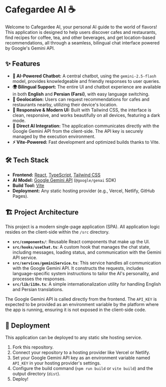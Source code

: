 # Cafegardee AI ☕️

Welcome to Cafegardee AI, your personal AI guide to the world of flavors! This application is designed to help users discover cafes and restaurants, find recipes for coffee, tea, and other beverages, and get location-based recommendations, all through a seamless, bilingual chat interface powered by Google's Gemini API.

## ✨ Features

- **🤖 AI-Powered Chatbot:** A central chatbot, using the `gemini-2.5-flash` model, provides knowledgeable and friendly responses to user queries.
- **🌍 Bilingual Support:** The entire UI and chatbot experience are available in both **English** and **Persian (Farsi)**, with easy language switching.
- **📍 Geolocation:** Users can request recommendations for cafes and restaurants nearby, utilizing their device's location.
- **🎨 Responsive & Modern UI:** Built with Tailwind CSS, the interface is clean, responsive, and works beautifully on all devices, featuring a dark mode.
- **🚀 Direct AI Integration:** The application communicates directly with the Google Gemini API from the client-side. The API key is securely managed by the execution environment.
- **⚡️ Vite-Powered:** Fast development and optimized builds thanks to Vite.

## 🛠 Tech Stack

- **Frontend:** [React](https://reactjs.org/), [TypeScript](https://www.typescriptlang.org/), [Tailwind CSS](https://tailwindcss.com/)
- **AI Model:** [Google Gemini API](https://ai.google.dev/) (`@google/genai` SDK)
- **Build Tool:** [Vite](https://vitejs.dev/)
- **Deployment:** Any static hosting provider (e.g., Vercel, Netlify, GitHub Pages).

## 🏗️ Project Architecture

This project is a modern single-page application (SPA). All application logic resides on the client-side within the `/src` directory.

-   **`src/components/`**: Reusable React components that make up the UI.
-   **`src/hooks/useChat.ts`**: A custom hook that manages the chat state, including messages, loading status, and communication with the Gemini API service.
-   **`src/services/geminiService.ts`**: This service handles all communication with the Google Gemini API. It constructs the requests, includes language-specific system instructions to tailor the AI's personality, and processes the responses.
-   **`src/lib/i18n.ts`**: A simple internationalization utility for handling English and Persian translations.

The Google Gemini API is called directly from the frontend. The `API_KEY` is expected to be provided as an environment variable by the platform where the app is running, ensuring it is not exposed in the client-side code.

## 🚀 Deployment

This application can be deployed to any static site hosting service.

1.  Fork this repository.
2.  Connect your repository to a hosting provider like Vercel or Netlify.
3.  Set your Google Gemini API key as an environment variable named `API_KEY` in your hosting provider's settings.
4.  Configure the build command (`npm run build` or `vite build`) and the output directory (`dist`).
5.  Deploy!
